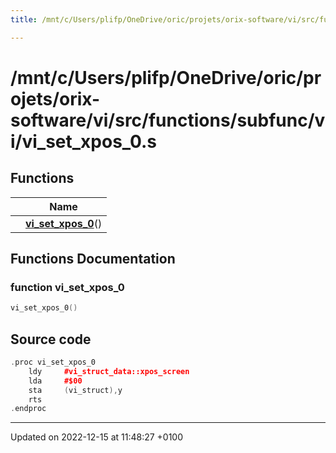 ```yaml
---
title: /mnt/c/Users/plifp/OneDrive/oric/projets/orix-software/vi/src/functions/subfunc/vi/vi_set_xpos_0.s

---
```


# /mnt/c/Users/plifp/OneDrive/oric/projets/orix-software/vi/src/functions/subfunc/vi/vi_set_xpos_0.s



## Functions

|                | Name           |
| -------------- | -------------- |
| | **[vi_set_xpos_0](Files/vi__set__xpos__0_8s.md#function-vi-set-xpos-0)**() |


## Functions Documentation

### function vi_set_xpos_0

```cpp
vi_set_xpos_0()
```




## Source code

```cpp
.proc vi_set_xpos_0
    ldy     #vi_struct_data::xpos_screen
    lda     #$00
    sta     (vi_struct),y
    rts
.endproc
```


-------------------------------

Updated on 2022-12-15 at 11:48:27 +0100
